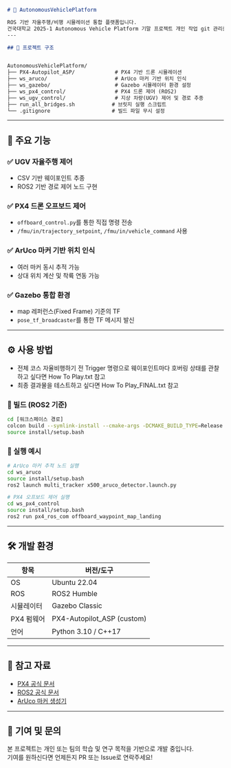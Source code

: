 ```markdown
# 🚗 AutonomousVehiclePlatform

ROS 기반 자율주행/비행 시뮬레이션 통합 플랫폼입니다.  
건국대학교 2025-1 Autonomous Vehicle Platform 기말 프로젝트 개인 작업 git 관리를 위해 생성하였습니다.
---

## 📁 프로젝트 구조


AutonomousVehiclePlatform/
├── PX4-Autopilot_ASP/             # PX4 기반 드론 시뮬레이션
├── ws_aruco/                      # ArUco 마커 기반 위치 인식
├── ws_gazebo/                     # Gazebo 시뮬레이터 환경 설정
├── ws_px4_control/                # PX4 드론 제어 (ROS2)
├── ws_ugv_control/                # 지상 차량(UGV) 제어 및 경로 추종
├── run_all_bridges.sh            # 브릿지 실행 스크립트
└── .gitignore                    # 빌드 파일 무시 설정
```

---

## 🚀 주요 기능

### ✅ UGV 자율주행 제어
- CSV 기반 웨이포인트 추종
- ROS2 기반 경로 제어 노드 구현

### ✅ PX4 드론 오프보드 제어
- `offboard_control.py`를 통한 직접 명령 전송
- `/fmu/in/trajectory_setpoint`, `/fmu/in/vehicle_command` 사용

### ✅ ArUco 마커 기반 위치 인식
- 여러 마커 동시 추적 가능
- 상대 위치 계산 및 착륙 연동 가능

### ✅ Gazebo 통합 환경
- map 레퍼런스(Fixed Frame) 기준의 TF
- `pose_tf_broadcaster`를 통한 TF 메시지 발신

---

## ⚙️ 사용 방법
- 전체 코스 자율비행하기 전 Trigger 명령으로 웨이포인트마다 호버링 상태를 관찰하고 싶다면 How To Play.txt 참고
- 최종 결과물을 테스트하고 싶다면 How To Play_FINAL.txt 참고

### 🔧 빌드 (ROS2 기준)

```bash
cd [워크스페이스 경로]
colcon build --symlink-install --cmake-args -DCMAKE_BUILD_TYPE=Release
source install/setup.bash
```

### 🚀 실행 예시

```bash
# ArUco 마커 추적 노드 실행
cd ws_aruco
source install/setup.bash
ros2 launch multi_tracker x500_aruco_detector.launch.py

# PX4 오프보드 제어 실행
cd ws_px4_control
source install/setup.bash
ros2 run px4_ros_com offboard_waypoint_map_landing
```

---

## 🛠️ 개발 환경

| 항목            | 버전/도구               |
|-----------------|------------------------|
| OS              | Ubuntu 22.04           |
| ROS             | ROS2 Humble            |
| 시뮬레이터      | Gazebo Classic         |
| PX4 펌웨어      | PX4-Autopilot_ASP (custom) |
| 언어            | Python 3.10 / C++17    |

---

## 🔗 참고 자료

- [PX4 공식 문서](https://docs.px4.io/)
- [ROS2 공식 문서](https://docs.ros.org/en/humble/)
- [ArUco 마커 생성기](https://chev.me/arucogen/)

---

## 🤝 기여 및 문의

본 프로젝트는 개인 또는 팀의 학습 및 연구 목적을 기반으로 개발 중입니다.  
기여를 원하신다면 언제든지 PR 또는 Issue로 연락주세요!
```
